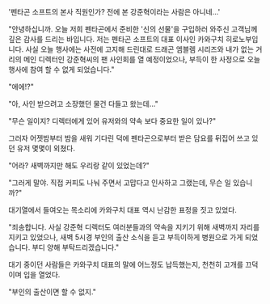 '펜타곤 소프트의 본사 직원인가? 전에 본 강준혁이라는 사람은 아니네...' 

"안녕하십니까. 오늘 저희 펜타곤에서 준비한 '신의 선물'을 구입하러 와주신 고객님께 깊은 감사를 드리는 바입니다. 저는 펜타곤 소프트의 대표 이사인 카와구치 히로노부입니다. 사실 오늘 행사에는 사전에 고지해 드린대로 드래곤 엠블렘 시리즈와 내가 없는 거리의 메인 디렉터인 강준혁씨의 팬 사인회를 열 예정이었으나, 부득이 한 사정으로 오늘 행사에 참여 할 수 없게 되었습니다." 

"에에!?" 

"아, 사인 받으려고 소장했던 물건 다들고 왔는데..." 

"무슨 일이지? 디렉터에게 있어 유저와의 약속 보다 중요한 일이 있나?" 

그러자 어젯밤부터 밤을 새워 기다린 덕에 펜타곤으로부터 받은 담요를 뒤집어 쓰고 있던 유저 몇몇이 외쳤다. 

"어라? 새벽까지만 해도 우리랑 같이 있었는데?" 

"그러게 말야. 직접 커피도 나눠 주면서 고맙다고 인사하고 그랬는데, 무슨 일 있습니까?" 

대기열에서 들여오는 목소리에 카와구치 대표 역시 난감한 표정을 짓고 있었다. 

"죄송합니다. 사실 강준혁 디렉터도 여러분들과의 약속을 지키기 위해 새벽까지 자리를 지키고 있었으나, 새벽 5시경 부인의 출산 소식을 듣고 부득이하게 병원으로 가게 되었습니다. 부디 양해 부탁드리겠습니다." 

대기 중이던 사람들은 카와구치 대표의 말에 어느정도 납득했는지, 천천히 고개를 끄덕이며 입을 열었다. 

"부인의 출산이면 할 수 없지." 